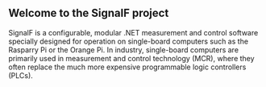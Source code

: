 ## Welcome to the SignalF project
SignalF is a configurable, modular .NET measurement and control software specially designed for operation on single-board computers such as the Rasparry Pi or the Orange Pi.
In industry, single-board computers are primarily used in measurement and control technology (MCR), where they often replace the much more expensive programmable logic controllers (PLCs).

